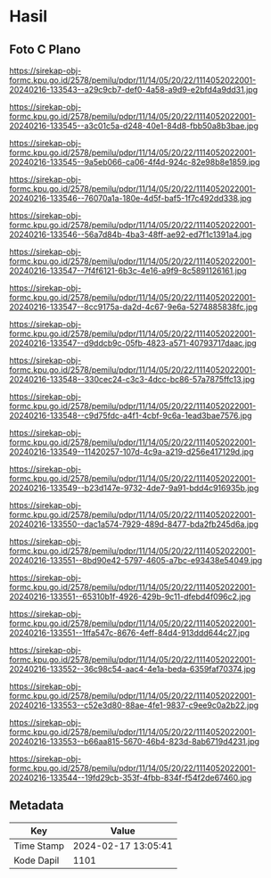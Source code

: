 # Hasil

## Foto C Plano

https://sirekap-obj-formc.kpu.go.id/2578/pemilu/pdpr/11/14/05/20/22/1114052022001-20240216-133543--a29c9cb7-def0-4a58-a9d9-e2bfd4a9dd31.jpg

https://sirekap-obj-formc.kpu.go.id/2578/pemilu/pdpr/11/14/05/20/22/1114052022001-20240216-133545--a3c01c5a-d248-40e1-84d8-fbb50a8b3bae.jpg

https://sirekap-obj-formc.kpu.go.id/2578/pemilu/pdpr/11/14/05/20/22/1114052022001-20240216-133545--9a5eb066-ca06-4f4d-924c-82e98b8e1859.jpg

https://sirekap-obj-formc.kpu.go.id/2578/pemilu/pdpr/11/14/05/20/22/1114052022001-20240216-133546--76070a1a-180e-4d5f-baf5-1f7c492dd338.jpg

https://sirekap-obj-formc.kpu.go.id/2578/pemilu/pdpr/11/14/05/20/22/1114052022001-20240216-133546--56a7d84b-4ba3-48ff-ae92-ed7f1c1391a4.jpg

https://sirekap-obj-formc.kpu.go.id/2578/pemilu/pdpr/11/14/05/20/22/1114052022001-20240216-133547--7f4f6121-6b3c-4e16-a9f9-8c5891126161.jpg

https://sirekap-obj-formc.kpu.go.id/2578/pemilu/pdpr/11/14/05/20/22/1114052022001-20240216-133547--8cc9175a-da2d-4c67-9e6a-5274885838fc.jpg

https://sirekap-obj-formc.kpu.go.id/2578/pemilu/pdpr/11/14/05/20/22/1114052022001-20240216-133547--d9ddcb9c-05fb-4823-a571-40793717daac.jpg

https://sirekap-obj-formc.kpu.go.id/2578/pemilu/pdpr/11/14/05/20/22/1114052022001-20240216-133548--330cec24-c3c3-4dcc-bc86-57a7875ffc13.jpg

https://sirekap-obj-formc.kpu.go.id/2578/pemilu/pdpr/11/14/05/20/22/1114052022001-20240216-133548--c9d75fdc-a4f1-4cbf-9c6a-1ead3bae7576.jpg

https://sirekap-obj-formc.kpu.go.id/2578/pemilu/pdpr/11/14/05/20/22/1114052022001-20240216-133549--11420257-107d-4c9a-a219-d256e417129d.jpg

https://sirekap-obj-formc.kpu.go.id/2578/pemilu/pdpr/11/14/05/20/22/1114052022001-20240216-133549--b23d147e-9732-4de7-9a91-bdd4c916935b.jpg

https://sirekap-obj-formc.kpu.go.id/2578/pemilu/pdpr/11/14/05/20/22/1114052022001-20240216-133550--dac1a574-7929-489d-8477-bda2fb245d6a.jpg

https://sirekap-obj-formc.kpu.go.id/2578/pemilu/pdpr/11/14/05/20/22/1114052022001-20240216-133551--8bd90e42-5797-4605-a7bc-e93438e54049.jpg

https://sirekap-obj-formc.kpu.go.id/2578/pemilu/pdpr/11/14/05/20/22/1114052022001-20240216-133551--65310b1f-4926-429b-9c11-dfebd4f096c2.jpg

https://sirekap-obj-formc.kpu.go.id/2578/pemilu/pdpr/11/14/05/20/22/1114052022001-20240216-133551--1ffa547c-8676-4eff-84d4-913ddd644c27.jpg

https://sirekap-obj-formc.kpu.go.id/2578/pemilu/pdpr/11/14/05/20/22/1114052022001-20240216-133552--36c98c54-aac4-4e1a-beda-6359faf70374.jpg

https://sirekap-obj-formc.kpu.go.id/2578/pemilu/pdpr/11/14/05/20/22/1114052022001-20240216-133553--c52e3d80-88ae-4fe1-9837-c9ee9c0a2b22.jpg

https://sirekap-obj-formc.kpu.go.id/2578/pemilu/pdpr/11/14/05/20/22/1114052022001-20240216-133553--b66aa815-5670-46b4-823d-8ab6719d4231.jpg

https://sirekap-obj-formc.kpu.go.id/2578/pemilu/pdpr/11/14/05/20/22/1114052022001-20240216-133544--19fd29cb-353f-4fbb-834f-f54f2de67460.jpg


## Metadata

| Key        | Value               |
| ---------- | ------------------- |
| Time Stamp | 2024-02-17 13:05:41 |
| Kode Dapil | 1101                |



